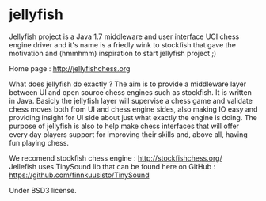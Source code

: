 jellyfish
=========
Jellyfish project is a Java 1.7 middleware and user interface UCI chess engine driver and it's name is a friedly wink to stockfish that gave the motivation and (hmmhmm) inspiration to start jellyfish project ;)

Home page : http://jellyfishchess.org

What does jellyfish do exactly ? The aim is to provide a middleware layer between UI and open source chess engines such as stockfish. It is written in Java. Basicly the jellyfish layer will supervise a chess game and validate chess moves both from UI and chess engine sides, also making IO easy and providing insight for UI side about just what exactly the engine is doing.
The purpose of jellyfish is also to help make chess interfaces that will offer every day players support for improving their skills and, above all, having fun playing chess.

We recomend stockfish chess engine : http://stockfishchess.org/<br>
Jellefish uses TinySound lib that can be found here on GitHub : https://github.com/finnkuusisto/TinySound

Under BSD3 license.
